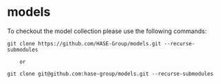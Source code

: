 # models
To checkout the model collection please use the following commands:

    git clone https://github.com/HASE-Group/models.git --recurse-submodules
    
        or
    
    git clone git@github.com:hase-group/models.git --recurse-submodules

